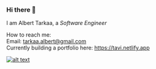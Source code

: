 ### Hi there 👋
I am Albert Tarkaa, a *Software Engineer*

How to reach me: \
Email: tarkaa.albert@gmail.com \
Currently building a portfolio here: https://tavi.netlify.app
<!--
**albert-tarkaa/albert-tarkaa** is a ✨ _special_ ✨ repository because its `README.md` (this file) appears on your GitHub profile.

Here are some ideas to get you started:

- 🔭 I’m currently working on ...
- 🌱 I’m currently learning ...
- 👯 I’m looking to collaborate on ...
- 🤔 I’m looking for help with ...
- 💬 Ask me about ...
- 📫 How to reach me: ...
- 😄 Pronouns: ...
- ⚡ Fun fact: ...

-->

<!-- Please don't remove this: Grab your social icons from https://github.com/carlsednaoui/gitsocial -->

<!-- display the social media buttons in your README -->

[![alt text][1.2]][1]

<!-- icons without padding -->

[1.2]: http://i.imgur.com/wWzX9uB.png (twitter icon without padding)


[1]: https://twitter.com/8thLegio

<!-- Please don't remove this: Grab your social icons from https://github.com/carlsednaoui/gitsocial -->
